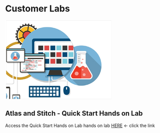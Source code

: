 # Customer Labs
![labs](./introduction-to-stitch/img/customerlabs.jpg)
## Atlas and Stitch - Quick Start Hands on Lab
Access the Quick Start Hands on Lab hands on lab [HERE](./introduction-to-stitch/README.md) <- click the link

